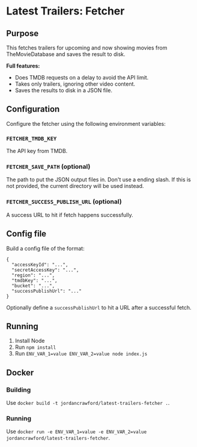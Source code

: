 # Latest Trailers: Fetcher

## Purpose
This fetches trailers for upcoming and now showing movies from TheMovieDatabase and saves the result to disk.

**Full features:**
- Does TMDB requests on a delay to avoid the API limit.
- Takes only trailers, ignoring other video content.
- Saves the results to disk in a JSON file.

## Configuration

Configure the fetcher using the following environment variables:

### `FETCHER_TMDB_KEY`

The API key from TMDB.

### `FETCHER_SAVE_PATH` (optional)

The path to put the JSON output files in. Don't use a ending slash.
If this is not provided, the current directory will be used instead.

### `FETCHER_SUCCESS_PUBLISH_URL` (optional)

A success URL to hit if fetch happens successfully.

## Config file
Build a config file of the format:

```
{
  "accessKeyId": "...",
  "secretAccessKey": "...",
  "region": "...",
  "tmdbKey": "...",
  "bucket": "...",
  "successPublishUrl": "..."
}
```

Optionally define a `successPublishUrl` to hit a URL after a successful fetch.

## Running
1. Install Node
2. Run `npm install`
3. Run `ENV_VAR_1=value ENV_VAR_2=value node index.js`

## Docker

### Building
Use `docker build -t jordancrawford/latest-trailers-fetcher .`.

### Running
Use `docker run -e ENV_VAR_1=value -e ENV_VAR_2=value jordancrawford/latest-trailers-fetcher`.
